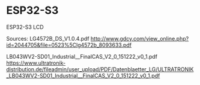 # ESP32-S3
ESP32-S3 LCD





Sources:
LG4572B_DS_V1.0.4.pdf
http://www.gdcy.com/view_online.php?id=2044705&file=0523%5Clg4572b_8093633.pdf


LB043WV2-SD01_Industrial__FinalCAS_V2_0_151222_v0_1.pdf
https://www.ultratronik-distribution.de/fileadmin/user_upload/PDF/Datenblaetter_LG/ULTRATRONIK_LB043WV2-SD01_Industrial__FinalCAS_V2_0_151222_v0_1.pdf
